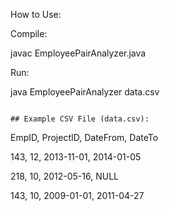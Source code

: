 How to Use:

Compile:

javac EmployeePairAnalyzer.java

Run:

java EmployeePairAnalyzer data.csv
```

## Example CSV File (data.csv):
```
EmpID, ProjectID, DateFrom, DateTo<p>
143, 12, 2013-11-01, 2014-01-05<p>
218, 10, 2012-05-16, NULL<p>
143, 10, 2009-01-01, 2011-04-27
